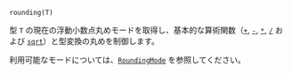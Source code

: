 ```
rounding(T)
```

型 `T` の現在の浮動小数点丸めモードを取得し、基本的な算術関数（[`+`](@ref), [`-`](@ref), [`*`](@ref), [`/`](@ref) および [`sqrt`](@ref)）と型変換の丸めを制御します。

利用可能なモードについては、[`RoundingMode`](@ref) を参照してください。
